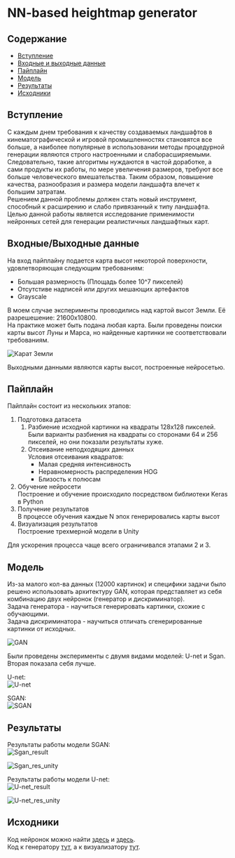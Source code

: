 # NN-based heightmap generator

## Содержание

- [Вступление](#introduction)
- [Входные и выходные данные](#in/out_data)
- [Пайплайн](#pipeline)
- [Модель](#model)
- [Результаты](#results)
- [Исходники](#source)

## <a id="introduction">Вступление</a>
С каждым днем требования к качеству создаваемых ландшафтов в кинематографической и игровой промышленностях становятся все больше, а наиболее популярные в
использовании методы процедурной генерации являются строго настроенными и слаборасширяемыми. Следовательно, такие алгоритмы нуждаются в частой доработке, а сами 
продукты их работы, по мере увеличения размеров, требуют все больше человеческого вмешательства. Таким образом, повышение качества, разнообразия и размера модели 
ландшафта влечет к большим затратам.   
Решением данной проблемы должен стать новый инструмент, способный к расширению и слабо привязанный к типу ландшафта. 
Целью данной работы является исследование применимости нейронных сетей для генерации реалистичных ландшафтных карт.

## <a id="in/out_data">Входные/Выходные данные</a>
На вход пайплайну подается карта высот некоторой поверхности, удовлетворяющая следующим требованиям:   
   + Большая размерность (Площадь более 10^7 пикселей)   
   + Отсутстиве надписей или других мешающих артефактов
   + Grayscale
   
В моем случае эксперименты проводились над картой высот Земли. Её разрешешение: 21600х10800.   
На практике может быть подана любая карта. 
Были проведены поиски карты высот Луны и Марса, но найденные картинки не соответствовали требованиям.

![Карат Земли](https://github.com/HellInsider/DiplomaWork/blob/main/imgsForReadme/EarthMap.png)
    
Выходными данными являются карты высот, построенные нейросетью.
   
## <a id="pipeline">Пайплайн</a>   
Пайплайн состоит из нескольких этапов:   
1. Подготовка датасета   
   1. Разбиение исходной картинки на квадраты 128х128 пикселей.   
       Были варианты разбиения на квадраты со сторонами 64 и 256 пикселей, но они показали результаты хуже.      
   2. Отсеивание неподходящих данных   
     Условия отсеивания квадратов:      
       - Малая средняя интенсивность   
       - Неравномерность распределения HOG   
       - Близость к полюсам    
2. Обучение нейросети   
   Построение и обучение происходило посредством библиотеки Keras в Python    
3. Получение результатов    
   В процессе обучения каждые N эпох генерировались карты высот   
4. Визуализация результатов   
   Построение трехмерной модели в Unity   
  
  Для ускорения процесса чаще всего ограничивался этапами 2 и 3.    

## <a id="model">Модель</a>   
Из-за малого кол-ва данных (12000 картинок) и специфики задачи было решено использовать архитектуру GAN, которая представляет из себя комбинацию двух нейронок (генератор и дискриминатор).   
Задача генератора - научиться генерировать картинки, схожие с обучающими.   
Задача дискриминатора - научиться отличать сгенерированные картинки от исходных.   

![GAN](https://github.com/HellInsider/DiplomaWork/blob/main/imgsForReadme/GAN.png)

Были проведены эксперименты с двумя видами моделей: U-net и Sgan.   
Вторая показала себя лучше.  

U-net:   
![U-net](https://github.com/HellInsider/DiplomaWork/blob/main/imgsForReadme/U-net.png)   
   
SGAN:   
![SGAN](https://github.com/HellInsider/DiplomaWork/blob/main/imgsForReadme/SGAN.png)

## <a id="results">Результаты</a>   
Результаты работы модели SGAN:       
![Sgan_result](https://github.com/HellInsider/DiplomaWork/blob/main/imgsForReadme/Sgan_result.png)   
   
![Sgan_res_unity](https://github.com/HellInsider/DiplomaWork/blob/main/imgsForReadme/Sgan_res_unity.png)   
   
Результаты работы модели U-net:      
![U-net_result](https://github.com/HellInsider/DiplomaWork/blob/main/imgsForReadme/U-net_result.png)   
   
![U-net_res_unity](https://github.com/HellInsider/DiplomaWork/blob/main/imgsForReadme/U-net_res_unity.png)    

## <a id="source">Исходники</a>   
Код нейронок можно найти [здесь](https://github.com/HellInsider/DiplomaWork/blob/main/DiplomaWork.ipynb)
и [здесь](https://github.com/HellInsider/DiplomaWork/blob/main/DiplomaWork%20(U-net).ipynb).   
Код к генератору [тут](https://github.com/HellInsider/DiplomaWork/tree/main/DataGenerator), а к визуализатору [тут](https://github.com/HellInsider/DiplomaWork/tree/main/UnityRenderer).
